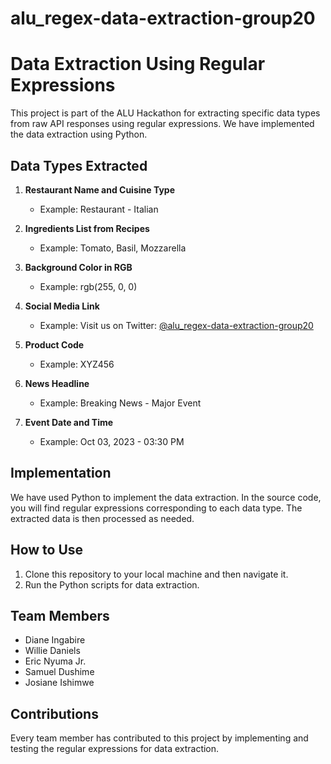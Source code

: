 # alu_regex-data-extraction-group20
# Data Extraction Using Regular Expressions

This project is part of the ALU Hackathon for extracting specific data types from raw API responses using regular expressions. We have implemented the data extraction using Python.

## Data Types Extracted

1. **Restaurant Name and Cuisine Type**
   - Example: Restaurant - Italian

2. **Ingredients List from Recipes**
   - Example: Tomato, Basil, Mozzarella

3. **Background Color in RGB**
   - Example: rgb(255, 0, 0)

4. **Social Media Link**
   - Example: Visit us on Twitter: [@alu_regex-data-extraction-group20](https://twitter.com/alu_regex-data-extraction-group20)

5. **Product Code**
   - Example: XYZ456

6. **News Headline**
   - Example: Breaking News - Major Event

7. **Event Date and Time**
   - Example: Oct 03, 2023 - 03:30 PM

## Implementation

We have used Python to implement the data extraction. In the source code, you will find regular expressions corresponding to each data type. The extracted data is then processed as needed.



## How to Use

1. Clone this repository to your local machine and then navigate it.
2. Run the Python scripts for data extraction.

## Team Members

- Diane Ingabire
- Willie Daniels
- Eric Nyuma Jr.
- Samuel Dushime
- Josiane Ishimwe

## Contributions

Every team member has contributed to this project by implementing and testing the regular expressions for data extraction.





